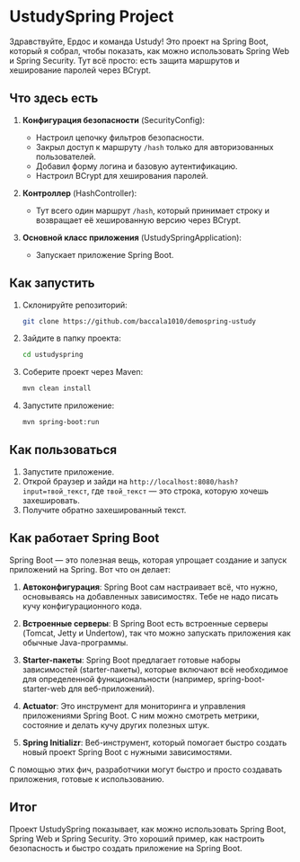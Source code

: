 # UstudySpring Project

Здравствуйте, Ердос и команда Ustudy! Это проект на Spring Boot, который я собрал, чтобы показать, как можно использовать Spring Web и Spring Security. Тут всё просто: есть защита маршрутов и хеширование паролей через BCrypt.

## Что здесь есть

1. **Конфигурация безопасности** (SecurityConfig):
    - Настроил цепочку фильтров безопасности.
    - Закрыл доступ к маршруту `/hash` только для авторизованных пользователей.
    - Добавил форму логина и базовую аутентификацию.
    - Настроил BCrypt для хеширования паролей.

2. **Контроллер** (HashController):
    - Тут всего один маршрут `/hash`, который принимает строку и возвращает её хешированную версию через BCrypt.

3. **Основной класс приложения** (UstudySpringApplication):
    - Запускает приложение Spring Boot.

## Как запустить

1. Склонируйте репозиторий:
    ```bash
    git clone https://github.com/baccala1010/demospring-ustudy
    ```
2. Зайдите в папку проекта:
    ```bash
    cd ustudyspring
    ```
3. Соберите проект через Maven:
    ```bash
    mvn clean install
    ```
4. Запустите приложение:
    ```bash
    mvn spring-boot:run
    ```

## Как пользоваться

1. Запустите приложение.
2. Открой браузер и зайди на `http://localhost:8080/hash?input=твой_текст`, где `твой_текст` — это строка, которую хочешь захешировать.
3. Получите обратно захешированный текст.

## Как работает Spring Boot

Spring Boot — это полезная вещь, которая упрощает создание и запуск приложений на Spring. Вот что он делает:

1. **Автоконфигурация**: Spring Boot сам настраивает всё, что нужно, основываясь на добавленных зависимостях. Тебе не надо писать кучу конфигурационного кода.

2. **Встроенные серверы**: В Spring Boot есть встроенные серверы (Tomcat, Jetty и Undertow), так что можно запускать приложения как обычные Java-программы.

3. **Starter-пакеты**: Spring Boot предлагает готовые наборы зависимостей (starter-пакеты), которые включают всё необходимое для определенной функциональности (например, spring-boot-starter-web для веб-приложений).

4. **Actuator**: Это инструмент для мониторинга и управления приложениями Spring Boot. С ним можно смотреть метрики, состояние и делать кучу других полезных штук.

5. **Spring Initializr**: Веб-инструмент, который помогает быстро создать новый проект Spring Boot с нужными зависимостями.

С помощью этих фич, разработчики могут быстро и просто создавать приложения, готовые к использованию.

## Итог

Проект UstudySpring показывает, как можно использовать Spring Boot, Spring Web и Spring Security. Это хороший пример, как настроить безопасность и быстро создать приложение на Spring Boot.